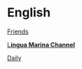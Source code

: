 # English

[Friends](English%20b8314443f554456e926acda65cc14571/Friends%20aa30eac3d5214075bf5949ddc06dd697.md)

[L**ingua Marina Channel**](English%20b8314443f554456e926acda65cc14571/Lingua%20Marina%20Channel%208438549cdb6644608e61757b0fc57c48.md)

[Daily](English%20b8314443f554456e926acda65cc14571/Daily%208ec8a58031ac4703863be24f2003558f.md)